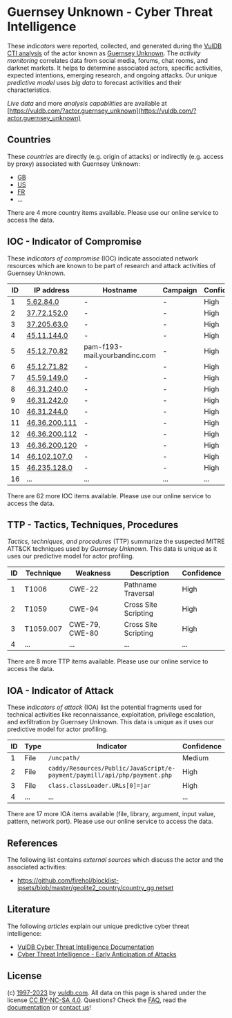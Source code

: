 # Guernsey Unknown - Cyber Threat Intelligence

These _indicators_ were reported, collected, and generated during the [VulDB CTI analysis](https://vuldb.com/?kb.cti) of the actor known as [Guernsey Unknown](https://vuldb.com/?actor.guernsey_unknown). The _activity monitoring_ correlates data from social media, forums, chat rooms, and darknet markets. It helps to determine associated actors, specific activities, expected intentions, emerging research, and ongoing attacks. Our unique _predictive model_ uses _big data_ to forecast activities and their characteristics.

_Live data_ and more _analysis capabilities_ are available at [https://vuldb.com/?actor.guernsey_unknown](https://vuldb.com/?actor.guernsey_unknown)

## Countries

These _countries_ are directly (e.g. origin of attacks) or indirectly (e.g. access by proxy) associated with Guernsey Unknown:

* [GB](https://vuldb.com/?country.gb)
* [US](https://vuldb.com/?country.us)
* [FR](https://vuldb.com/?country.fr)
* ...

There are 4 more country items available. Please use our online service to access the data.

## IOC - Indicator of Compromise

These _indicators of compromise_ (IOC) indicate associated network resources which are known to be part of research and attack activities of Guernsey Unknown.

ID | IP address | Hostname | Campaign | Confidence
-- | ---------- | -------- | -------- | ----------
1 | [5.62.84.0](https://vuldb.com/?ip.5.62.84.0) | - | - | High
2 | [37.72.152.0](https://vuldb.com/?ip.37.72.152.0) | - | - | High
3 | [37.205.63.0](https://vuldb.com/?ip.37.205.63.0) | - | - | High
4 | [45.11.144.0](https://vuldb.com/?ip.45.11.144.0) | - | - | High
5 | [45.12.70.82](https://vuldb.com/?ip.45.12.70.82) | pam-f193-mail.yourbandinc.com | - | High
6 | [45.12.71.82](https://vuldb.com/?ip.45.12.71.82) | - | - | High
7 | [45.59.149.0](https://vuldb.com/?ip.45.59.149.0) | - | - | High
8 | [46.31.240.0](https://vuldb.com/?ip.46.31.240.0) | - | - | High
9 | [46.31.242.0](https://vuldb.com/?ip.46.31.242.0) | - | - | High
10 | [46.31.244.0](https://vuldb.com/?ip.46.31.244.0) | - | - | High
11 | [46.36.200.111](https://vuldb.com/?ip.46.36.200.111) | - | - | High
12 | [46.36.200.112](https://vuldb.com/?ip.46.36.200.112) | - | - | High
13 | [46.36.200.120](https://vuldb.com/?ip.46.36.200.120) | - | - | High
14 | [46.102.107.0](https://vuldb.com/?ip.46.102.107.0) | - | - | High
15 | [46.235.128.0](https://vuldb.com/?ip.46.235.128.0) | - | - | High
16 | ... | ... | ... | ...

There are 62 more IOC items available. Please use our online service to access the data.

## TTP - Tactics, Techniques, Procedures

_Tactics, techniques, and procedures_ (TTP) summarize the suspected MITRE ATT&CK techniques used by _Guernsey Unknown_. This data is unique as it uses our predictive model for actor profiling.

ID | Technique | Weakness | Description | Confidence
-- | --------- | -------- | ----------- | ----------
1 | T1006 | CWE-22 | Pathname Traversal | High
2 | T1059 | CWE-94 | Cross Site Scripting | High
3 | T1059.007 | CWE-79, CWE-80 | Cross Site Scripting | High
4 | ... | ... | ... | ...

There are 8 more TTP items available. Please use our online service to access the data.

## IOA - Indicator of Attack

These _indicators of attack_ (IOA) list the potential fragments used for technical activities like reconnaissance, exploitation, privilege escalation, and exfiltration by Guernsey Unknown. This data is unique as it uses our predictive model for actor profiling.

ID | Type | Indicator | Confidence
-- | ---- | --------- | ----------
1 | File | `/uncpath/` | Medium
2 | File | `caddy/Resources/Public/JavaScript/e-payment/paymill/api/php/payment.php` | High
3 | File | `class.classLoader.URLs[0]=jar` | High
4 | ... | ... | ...

There are 17 more IOA items available (file, library, argument, input value, pattern, network port). Please use our online service to access the data.

## References

The following list contains _external sources_ which discuss the actor and the associated activities:

* https://github.com/firehol/blocklist-ipsets/blob/master/geolite2_country/country_gg.netset

## Literature

The following _articles_ explain our unique predictive cyber threat intelligence:

* [VulDB Cyber Threat Intelligence Documentation](https://vuldb.com/?kb.cti)
* [Cyber Threat Intelligence - Early Anticipation of Attacks](https://www.scip.ch/en/?labs.20201022)

## License

(c) [1997-2023](https://vuldb.com/?kb.changelog) by [vuldb.com](https://vuldb.com/?kb.about). All data on this page is shared under the license [CC BY-NC-SA 4.0](https://creativecommons.org/licenses/by-nc-sa/4.0/). Questions? Check the [FAQ](https://vuldb.com/?kb.faq), read the [documentation](https://vuldb.com/?kb) or [contact us](https://vuldb.com/?contact)!
